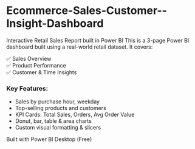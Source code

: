 # Ecommerce-Sales-Customer--Insight-Dashboard
Interactive Retail Sales Report built in Power BI
This is a 3-page Power BI dashboard built using a real-world retail dataset. It covers:

✅ Sales Overview  
✅ Product Performance  
✅ Customer & Time Insights

### Key Features:
- Sales by purchase hour, weekday
- Top-selling products and customers
- KPI Cards: Total Sales, Orders, Avg Order Value
- Donut, bar, table & area charts
- Custom visual formatting & slicers

Built with Power BI Desktop (Free)
